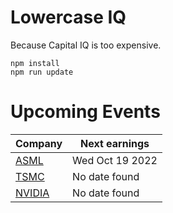 # Lowercase IQ

Because Capital IQ is too expensive.

```
npm install
npm run update
```

# Upcoming Events

| Company                                                                                  | Next earnings   |
| ---------------------------------------------------------------------------------------- | --------------- |
| [ASML](https://www.asml.com/en/investors/financial-calendar)                             | Wed Oct 19 2022 |
| [TSMC](https://investor.tsmc.com/english/financial-calendar)                             | No date found   |
| [NVIDIA](https://investor.nvidia.com/events-and-presentations/events-and-presentations/) | No date found   |
